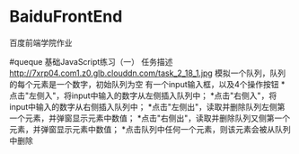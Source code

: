 # BaiduFrontEnd
百度前端学院作业

#queque
基础JavaScript练习（一）
任务描述
http://7xrp04.com1.z0.glb.clouddn.com/task_2_18_1.jpg
模拟一个队列，队列的每个元素是一个数字，初始队列为空
有一个input输入框，以及4个操作按钮
*点击"左侧入"，将input中输入的数字从左侧插入队列中；
*点击"右侧入"，将input中输入的数字从右侧插入队列中；
*点击"左侧出"，读取并删除队列左侧第一个元素，并弹窗显示元素中数值；
*点击"右侧出"，读取并删除队列又侧第一个元素，并弹窗显示元素中数值；
*点击队列中任何一个元素，则该元素会被从队列中删除
